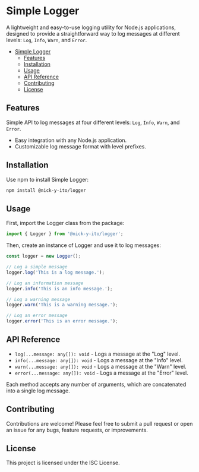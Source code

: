 # Simple Logger

A lightweight and easy-to-use logging utility for Node.js applications, designed to provide a straightforward way to log messages at different levels: `Log`, `Info`, `Warn`, and `Error`.

- [Simple Logger](#simple-logger)
  - [Features](#features)
  - [Installation](#installation)
  - [Usage](#usage)
  - [API Reference](#api-reference)
  - [Contributing](#contributing)
  - [License](#license)

## Features

Simple API to log messages at four different levels: `Log`, `Info`, `Warn`, and `Error`.
- Easy integration with any Node.js application.
- Customizable log message format with level prefixes.

## Installation

Use npm to install Simple Logger:

```bash
npm install @nick-y-ito/logger
```

## Usage
First, import the Logger class from the package:

```ts
import { Logger } from '@nick-y-ito/logger';
```
Then, create an instance of Logger and use it to log messages:
```ts
const logger = new Logger();

// Log a simple message
logger.log('This is a log message.');

// Log an information message
logger.info('This is an info message.');

// Log a warning message
logger.warn('This is a warning message.');

// Log an error message
logger.error('This is an error message.');
```

## API Reference
- `log(...message: any[]): void` - Logs a message at the "Log" level.
- `info(...message: any[]): void` - Logs a message at the "Info" level.
- `warn(...message: any[]): void` - Logs a message at the "Warn" level.
- `error(...message: any[]): void` - Logs a message at the "Error" level.

Each method accepts any number of arguments, which are concatenated into a single log message.

## Contributing
Contributions are welcome! Please feel free to submit a pull request or open an issue for any bugs, feature requests, or improvements.

## License

This project is licensed under the ISC License.



